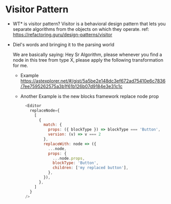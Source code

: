 # Visitor Pattern

- WT* is visitor pattern?
  Visitor is a behavioral design pattern that lets you separate 
  algorithms from the objects on which they operate.
  ref: https://refactoring.guru/design-patterns/visitor

- Diel's words and bringing it to the parsing world
  
  We are basically saying: Hey Sr Algorithm, please whenever 
  you find a node in this tree from type X, please apply the following transformation
  for me.
  - Example
    https://astexplorer.net/#/gist/5a5be2e148dc3ef672ad75410e6c7836/7ee7595262575a3b1f61b126b07d9184e3e31c1c
  
  - Another Example is the new blocks framework replace node prop

    ```js
      <Editor 
        replaceNode={
          [
            {
              match: {
                props: ({ blockType }) => blockType === 'Button',
                version: (v) => v === 2
              },
              replaceWith: node => ({
                ...node,
                props: {
                  ...node.props,
                  blockType: 'Button',
                  children: ['my replaced button'],
                },
              }),
            },
          ]
        }
      />
    ```